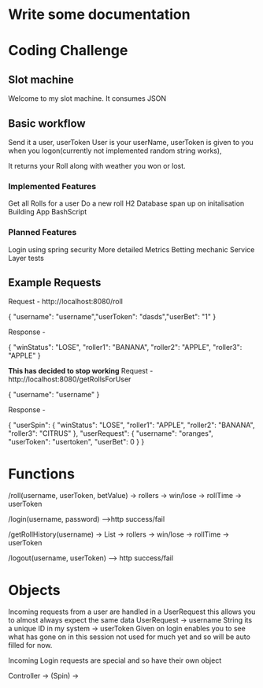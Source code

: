 # Write some documentation 

# Coding Challenge

## Slot machine

Welcome to my slot machine. 
It consumes JSON


## Basic workflow

Send it a user, userToken
User is your userName, 
userToken is given to you when you logon(currently not implemented random string works),

It returns your Roll along with weather you won or lost.

### Implemented Features 

Get all Rolls for a user
Do a new roll
H2 Database span up on initalisation
Building App BashScript

### Planned Features

Login using spring security
More detailed Metrics
Betting mechanic
Service Layer tests

## Example Requests

Request - http://localhost:8080/roll

{
"username": "username","userToken": "dasds","userBet": "1"
}


Response -

{
"winStatus": "LOSE",
"roller1": "BANANA",
"roller2": "APPLE",
"roller3": "APPLE"
}

**This has decided to stop working**
Request - http://localhost:8080/getRollsForUser

{
"username": "username"
}

Response - 

{
"userSpin": {
"winStatus": "LOSE",
"roller1": "APPLE",
"roller2": "BANANA",
"roller3": "CITRUS"
},
"userRequest": {
"username": "oranges",
"userToken": "usertoken",
"userBet": 0
}
}

# Functions

/roll(username, userToken, betValue) 
-> rollers
-> win/lose
-> rollTime
-> userToken


/login(username, password)
-->http success/fail

/getRollHistory(username)
-> List
	-> rollers
	-> win/lose
	-> rollTime
	-> userToken

/logout(username, userToken)
--> http success/fail

# Objects

Incoming requests from a user are handled in a UserRequest this allows you to almost always expect the same data
UserRequest
-> username String its a unique ID in my system
-> userToken Given on login enables you to see what has gone on in this session not used for much yet and so will be auto filled for now.

Incoming Login requests are special and so have their own object

Controller -> (Spin) ->


